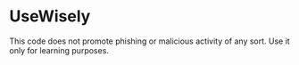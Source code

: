 # UseWisely
This code does not promote phishing or malicious activity of any sort. Use it only for learning purposes.
